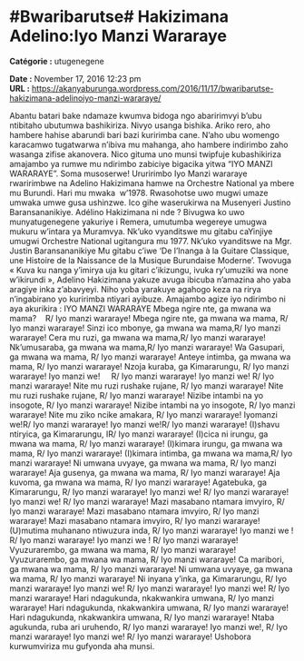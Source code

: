 # #Bwaribarutse# Hakizimana Adelino:Iyo Manzi Wararaye

**Catégorie :** utugenegene

**Date :** November 17, 2016 12:23 pm  
**URL :** https://akanyaburunga.wordpress.com/2016/11/17/bwaribarutse-hakizimana-adelinoiyo-manzi-wararaye/

Abantu batari bake ndamaze kwumva bidoga ngo abaririmvyi b’ubu ntibitaho ubutumwa bashikiriza. Nivyo usanga bishika. Ariko rero, aho hambere hahise abarundi bari bazi kuririmba cane. N’aho ubu womengo karacamwo tugatwarwa n’ibiva mu mahanga, aho hambere indirimbo zaho wasanga zifise akanovera. Nico gituma uno munsi twipfuje kubashikiriza amajambo ya rumwe mu ndirimbo zabiciye bigacika yitwa “IYO MANZI WARARAYE”. Soma musoserwe!
Ururirimbo Iyo Manzi wararaye rwaririmbwe na Adelino Hakizimana hamwe na Orchestre National ya mbere mu Burundi. Hari mu mwaka  w’1978. Rwasohotse uwo mugwi umaze umwaka umwe gusa ushinzwe. Ico gihe waserukirwa na Musenyeri Justino Baransananikiye.
Adélino Hakizimana ni nde ?
Bivugwa ko uwo munyatugenegene yakuriye i Remera, umutumba wegereye umugwa mukuru w’intara ya Muramvya. Nk’uko vyanditswe mu gitabu caYinjiye umugwi Orchestre National ugitangura mu 1977. Nk’uko vyanditswe na Mgr. Justin Baransananikiye Mu gitabu c’iwe ‘De l’Inanga à la Guitare Classique, une Histoire de la Naissance de la Musique Burundaise Moderne’. Twovuga « Kuva ku nanga y’imirya uja ku gitari c’ikizungu, ivuka ry’umuziki wa none w’ikirundi », Adelino Hakizimana yakuze avuga ibicuba n’amazina aho yaba aragiye inka z’abavyeyi. Niho yoba yarakuye agahogo keza na rirya n’ingabirano yo kuririmba ntiyari ayibuze. Amajambo agize iyo ndirimbo ni aya akurikira :
IYO MANZI WARARAYE
Mbega ngire nte, ga mwana wa mama?    R/ Iyo manzi wararaye!
 Mbega ngire nte, ga mwana wa mama, R/ Iyo manzi wararaye!
 Sinzi ico mbonye, ga mwana wa mama,R/ Iyo manzi wararaye!
 Cera mu ruzi, ga mwana wa mama,R/ Iyo manzi wararaye!
 Nk’umusaraba, ga mwana wa mama,R/ Iyo manzi wararaye!
 Wa Gasupari, ga mwana wa mama, R/ Iyo manzi wararaye!
 Anteye intimba, ga mwana wa mama, R/ Iyo manzi wararaye!
 Nzoja kuraba, ga Kimararungu, R/ Iyo manzi wararaye!
 Iyo manzi we!     R/ Iyo manzi wararaye!
 Iyo manzi we! R/ Iyo manzi wararaye!
Nite mu ruzi rushake rujane, R/ Iyo manzi wararaye!
 Nite mu ruzi rushake rujane, R/ Iyo manzi wararaye!
 Nizibe intambi na yo insogote, R/ Iyo manzi wararaye!
 Nizibe intambi na yo insogote, R/ Iyo manzi wararaye!
 Nite mu ziko ncike amakara, R/ Iyo manzi wararaye!
 Iyomanzi we!R/ Iyo manzi wararaye!
 Iyo manzi we!R/ Iyo manzi wararaye!
(I)shavu ntiryica, ga Kimararungu, IR/ Iyo manzi wararaye!
 (I)cica ni irungu, ga mwana wa mama, R/ Iyo manzi wararaye!
 (I)kimara irungu, ga mwana wa mama, R/ Iyo manzi wararaye!
 (I)kimara intimba, ga mwana wa mama,R/ Iyo manzi wararaye!
 Ni umwana uvyaye, ga mwana wa mama, R/ Iyo manzi wararaye!
 Aja gusenya, ga mwana wa mama, R/ Iyo manzi wararaye!
 Aja kuvoma, ga mwana wa mama, R/ Iyo manzi wararaye!
 Agatebuka, ga Kimararungu, R/ Iyo manzi wararaye!
 Iyo manzi we! R/ Iyo manzi wararaye!
 Iyo manzi we! R/ Iyo manzi wararaye!
Mazi masabano ntamara imvyiro, R/ Iyo manzi wararaye!
 Mazi masabano ntamara imvyiro, R/ Iyo manzi wararaye!
 Mazi masabano ntamara imvyiro, R/ Iyo manzi wararaye!
 (U)mutima muhanano ntiwuzura inda, R/ Iyo manzi wararaye!
 Iyo manzi we ! R/ Iyo manzi wararaye!
 Iyo manzi we ! R/ Iyo manzi wararaye!
Vyuzurarembo, ga mwana wa mama, R/ Iyo manzi wararaye!
 Vyuzurarembo, ga mwana wa mama, R/ Iyo manzi wararaye!
 Ca maribori, ga mwana wa mama, R/ Iyo manzi wararaye!
 Ni umwana uvyaye, ga mwana wa mama, R/ Iyo manzi wararaye!
 Ni inyana y’inka, ga Kimararungu, R/ Iyo manzi wararaye!
 Iyo manzi we! R/ Iyo manzi wararaye!
 Iyo manzi we! R/ Iyo manzi wararaye!
Hari ndagukunda, nkakwankira umwana, R/ Iyo manzi wararaye!
 Hari ndagukunda, nkakwankira umwana, R/ Iyo manzi wararaye!
 Hari ndagukunda, nkakwankira umwana, R/ Iyo manzi wararaye!
 Ntaba agukunda, ruba ari uruhendo, R/ Iyo manzi wararaye!
 Iyo manzi we!, R/ Iyo manzi wararaye!
 Iyo manzi we! R/ Iyo manzi wararaye!
Ushobora kurwumviriza mu gufyonda aha munsi.
